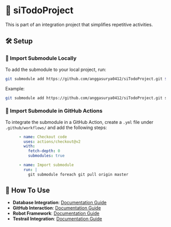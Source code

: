 # 🚀 siTodoProject
This is part of an integration project that simplifies repetitive activities.

## 🛠️ Setup

### 🔹 Import Submodule Locally
To add the submodule to your local project, run:
```sh
git submodule add https://github.com/anggasurya0412/siTodoProject.git ${directory}
```
Example:
```sh
git submodule add https://github.com/anggasurya0412/siTodoProject.git submodule
```

### 🔹 Import Submodule in GitHub Actions
To integrate the submodule in a GitHub Action, create a `.yml` file under `.github/workflows/` and add the following steps:
```yaml
      - name: Checkout code
        uses: actions/checkout@v2
        with:
          fetch-depth: 0
          submodules: true

      - name: Import submodule
        run: |
          git submodule foreach git pull origin master
```

## 📌 How To Use

- **Database Integration**: [Documentation Guide](integration-script/database/Readme.md)
- **GitHub Interaction**: [Documentation Guide](integration-script/github/Readme.md)
- **Robot Framework**: [Documentation Guide](integration-script/robotframework/Readme.md)
- **Testrail Integration**: [Documentation Guide](integration-script/testrail/Readme.md)


